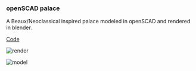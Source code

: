 ### openSCAD palace

A Beaux/Neoclassical inspired palace modeled in openSCAD and rendered in blender.

[Code](https://github.com/ChooseImage/CompForm22/blob/main/W13/cat-03.scad)

![render]("cat-f.png")

![model]("cat-2.png")